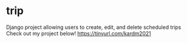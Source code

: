 # trip
Django project allowing users to create, edit, and delete scheduled trips
Check out my project below!
https://tinyurl.com/kardm2021
